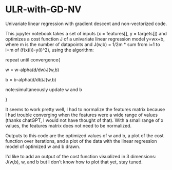 # ULR-with-GD-NV
Univariate linear regression with gradient descent and non-vectorized code.

This jupyter notebook takes a set of inputs (x = features[], y = targets[])
and optimizes a cost function J of a univariate linear regression model y=wx+b,
where m is the number of datapoints and J(w,b) = 1/2m * sum from i=1 to i=m of (f(x(i))-y(i)^2), using the algorithm:

repeat until convergence{<br />

w = w-alpha(d/dw)J(w,b)<br />

b = b-alpha(d/db)J(w,b)<br />

note:simultaneously update w and b<br />

}<br />

It seems to work pretty well, I had to normalize the features matrix because I had
trouble converging when the features were a wide range of values (thanks chatGPT, I
would not have thought of that). With a small range of x values, the features matrix
does not need to be normalized. 

Outputs to this code are the optimized values of w and b, a plot of the cost function
over iterations, and a plot of the data with the linear regression model of optimized
w and b drawn. 

I'd like to add an output of the cost function visualized in 3 dimensions: J(w,b), w, and b
but I don't know how to plot that yet, stay tuned. 